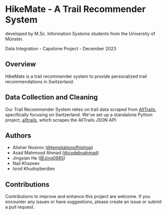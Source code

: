 # HikeMate - A Trail Recommender System

developed by M.Sc. Information Systems students from the University of Münster.

Data Integration - Capstone Project - December 2023

## Overview

HikeMate is a trail recommender system to provide personalized trail recommendations in Switzerland.

## Data Collection and Cleaning

Our Trail Recommender System relies on trail data scraped from [AllTrails](https://www.alltrails.com), specifically focusing on Switzerland. We've set up a standalone Python project, [alltrails](./alltrails/), which scrapes the AllTrails JSON API.

## Authors

- Alisher Nosirov ([@temptationofhiphop](https://github.com/temptationofhiphop))
- Asad Mahmood Ahmad ([@codebyahmad](https://github.com/codebyahmad))
- Jingxian He ([@Jing0985](https://github.com/Jing0985))
- Nail Khazeev
- Isroil Khudoyberdiev

## Contributions

Contributions to improve and enhance this project are welcome. If you encounter any issues or have suggestions, please create an issue or submit a pull request.
